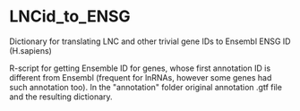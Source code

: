 # LNCid_to_ENSG
Dictionary for translating LNC and other trivial gene IDs to Ensembl ENSG ID (H.sapiens)




R-script for getting Ensemble ID for genes, whose first annotation ID is different from Ensembl (frequent for lnRNAs, however some genes had such annotation too). In the "annotation" folder original annotation .gtf file and the resulting dictionary.
